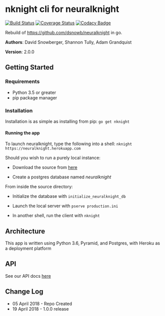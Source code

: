 # nknight cli for neuralknight

[![Build Status](https://travis-ci.org/neuralknight/nknight.svg?branch=master)](https://travis-ci.org/neuralknight/nknight)
[![Coverage Status](https://coveralls.io/repos/github/neuralknight/nknight/badge.svg?branch=master)](https://coveralls.io/github/neuralknight/nknight?branch=master)
[![Codacy Badge](https://api.codacy.com/project/badge/Grade/607629cbbfb84369ae2e2eb15057ee25)](https://www.codacy.com/project/grandquista/nknight/dashboard?utm_source=github.com&amp;utm_medium=referral&amp;utm_content=neuralknight/nknight&amp;utm_campaign=Badge_Grade_Dashboard)

Rebuild of https://github.com/dsnowb/neuralknight in go.

**Authors**: David Snowberger, Shannon Tully, Adam Grandquist

**Version**: 2.0.0

## Getting Started

### Requirements
- Python 3.5 or greater
- pip package manager

### Installation
Installation is as simple as installing from pip:
`go get nknight`

#### Running the app
To launch neuralknight, type the following into a shell:
`nknight https://neuralknight.herokuapp.com`

Should you wish to run a purely local instance:

- Download the source from [here](https://www.github.com/dsnowb/neuralknight)

- Create a postgres database named *neuralknight*

From inside the source directory:

- Initialize the database with `initialize_neuralknight_db`

- Launch the local server with
`pserve production.ini`
- In another shell, run the client with `nknight`

## Architecture
This app is written using Python 3.6, Pyramid, and Postgres, with Heroku as a deployment platform

## API
See our API docs [here](https://github.com/dsnowb/neuralknight/blob/master/API.md)

## Change Log
- 05 April 2018 - Repo Created
- 19 April 2018 - 1.0.0 release
